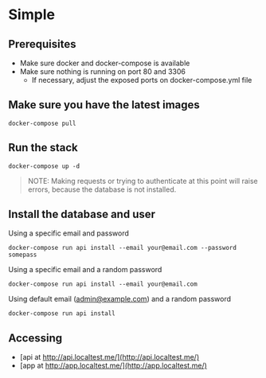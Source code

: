 # Simple

## Prerequisites

- Make sure docker and docker-compose is available
- Make sure nothing is running on port 80 and 3306
  - If necessary, adjust the exposed ports on docker-compose.yml file

## Make sure you have the latest images

```
docker-compose pull
```

## Run the stack

```
docker-compose up -d
```

> NOTE: Making requests or trying to authenticate at this point will raise errors, because the database is not installed.

## Install the database and user

Using a specific email and password

```
docker-compose run api install --email your@email.com --password somepass
```

Using a specific email and a random password

```
docker-compose run api install --email your@email.com
```

Using default email (admin@example.com) and a random password

```
docker-compose run api install
```

## Accessing

- [api at http://api.localtest.me/](http://api.localtest.me/)
- [app at http://app.localtest.me/](http://app.localtest.me/)
